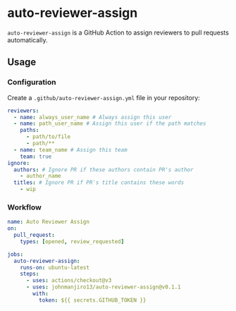 # auto-reviewer-assign

`auto-reviewer-assign` is a GitHub Action to assign reviewers to pull requests automatically.

## Usage

### Configuration

Create a `.github/auto-reviewer-assign.yml` file in your repository:

```yaml
reviewers:
  - name: always_user_name # Always assign this user
  - name: path_user_name # Assign this user if the path matches
    paths:
      - path/to/file
      - path/**
  - name: team_name # Assign this team
    team: true
ignore:
  authors: # Ignore PR if these authors contain PR's author
    - author_name
  titles: # Ignore PR if PR's title contains these words
    - wip
```

### Workflow

```yaml
name: Auto Reviewer Assign
on:
  pull_request:
    types: [opened, review_requested]

jobs:
  auto-reviewer-assign:
    runs-on: ubuntu-latest
    steps:
      - uses: actions/checkout@v3
      - uses: johnmanjiro13/auto-reviewer-assign@v0.1.1
        with:
          token: ${{ secrets.GITHUB_TOKEN }}
```

